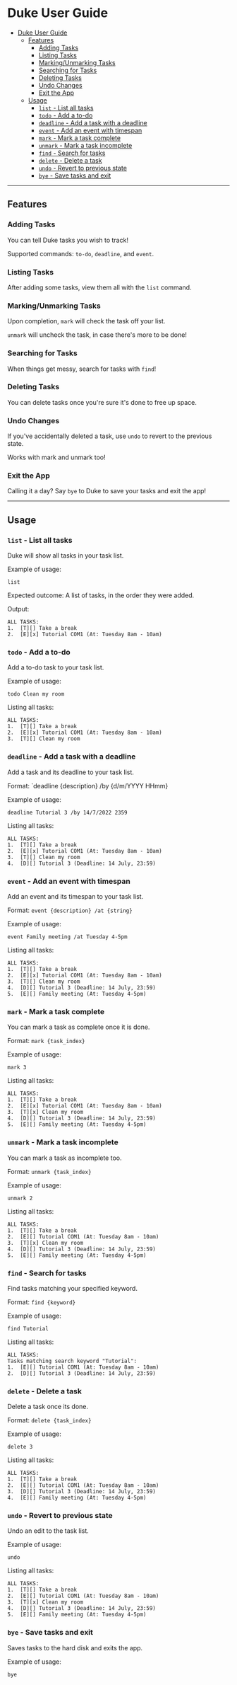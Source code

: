 Duke User Guide
===

- [Duke User Guide](#duke-user-guide)
  - [Features](#features)
    - [Adding Tasks](#adding-tasks)
    - [Listing Tasks](#listing-tasks)
    - [Marking/Unmarking Tasks](#markingunmarking-tasks)
    - [Searching for Tasks](#searching-for-tasks)
    - [Deleting Tasks](#deleting-tasks)
    - [Undo Changes](#undo-changes)
    - [Exit the App](#exit-the-app)
  - [Usage](#usage)
    - [`list` - List all tasks](#list---list-all-tasks)
    - [`todo` - Add a to-do](#todo---add-a-to-do)
    - [`deadline` - Add a task with a deadline](#deadline---add-a-task-with-a-deadline)
    - [`event` - Add an event with timespan](#event---add-an-event-with-timespan)
    - [`mark` - Mark a task complete](#mark---mark-a-task-complete)
    - [`unmark` - Mark a task incomplete](#unmark---mark-a-task-incomplete)
    - [`find` - Search for tasks](#find---search-for-tasks)
    - [`delete` - Delete a task](#delete---delete-a-task)
    - [`undo` - Revert to previous state](#undo---revert-to-previous-state)
    - [`bye` - Save tasks and exit](#bye---save-tasks-and-exit)

---

## Features

### Adding Tasks

You can tell Duke tasks you wish to track!

Supported commands: `to-do`, `deadline`, and `event`.

### Listing Tasks

After adding some tasks, view them all with the `list` command.

### Marking/Unmarking Tasks

Upon completion, `mark` will check the task off your list.

`unmark` will uncheck the task, in case there's more to be done!

### Searching for Tasks

When things get messy, search for tasks with `find`!

### Deleting Tasks

You can delete tasks once you're sure it's done to free up space.

### Undo Changes

If you've accidentally deleted a task, use `undo` to revert to the previous state.

Works with mark and unmark too!

### Exit the App

Calling it a day? Say `bye` to Duke to save your tasks and exit the app!

---

## Usage

### `list` - List all tasks

Duke will show all tasks in your task list.

Example of usage: 

`list`

Expected outcome: A list of tasks, in the order they were added.

Output:
```
ALL TASKS:
1.  [T][] Take a break
2.  [E][x] Tutorial COM1 (At: Tuesday 8am - 10am)
```

### `todo` - Add a to-do

Add a to-do task to your task list.

Example of usage: 

`todo Clean my room`

Listing all tasks:
```
ALL TASKS:
1.  [T][] Take a break
2.  [E][x] Tutorial COM1 (At: Tuesday 8am - 10am)
3.  [T][] Clean my room
```

### `deadline` - Add a task with a deadline

Add a task and its deadline to your task list.

Format: `deadline {description} /by {d/m/YYYY HHmm}

Example of usage: 

`deadline Tutorial 3 /by 14/7/2022 2359`

Listing all tasks:
```
ALL TASKS:
1.  [T][] Take a break
2.  [E][x] Tutorial COM1 (At: Tuesday 8am - 10am)
3.  [T][] Clean my room
4.  [D][] Tutorial 3 (Deadline: 14 July, 23:59)
```

### `event` - Add an event with timespan

Add an event and its timespan to your task list.

Format: `event {description} /at {string}`

Example of usage: 

`event Family meeting /at Tuesday 4-5pm`

Listing all tasks:
```
ALL TASKS:
1.  [T][] Take a break
2.  [E][x] Tutorial COM1 (At: Tuesday 8am - 10am)
3.  [T][] Clean my room
4.  [D][] Tutorial 3 (Deadline: 14 July, 23:59)
5.  [E][] Family meeting (At: Tuesday 4-5pm)
```

### `mark` - Mark a task complete

You can mark a task as complete once it is done.

Format: `mark {task_index}`

Example of usage: 

`mark 3`

Listing all tasks:
```
ALL TASKS:
1.  [T][] Take a break
2.  [E][x] Tutorial COM1 (At: Tuesday 8am - 10am)
3.  [T][x] Clean my room
4.  [D][] Tutorial 3 (Deadline: 14 July, 23:59)
5.  [E][] Family meeting (At: Tuesday 4-5pm)
```

### `unmark` - Mark a task incomplete

You can mark a task as incomplete too.

Format: `unmark {task_index}`

Example of usage: 

`unmark 2`

Listing all tasks:
```
ALL TASKS:
1.  [T][] Take a break
2.  [E][] Tutorial COM1 (At: Tuesday 8am - 10am)
3.  [T][x] Clean my room
4.  [D][] Tutorial 3 (Deadline: 14 July, 23:59)
5.  [E][] Family meeting (At: Tuesday 4-5pm)
```

### `find` - Search for tasks

Find tasks matching your specified keyword.

Format: `find {keyword}`

Example of usage: 

`find Tutorial`

Listing all tasks:
```
ALL TASKS:
Tasks matching search keyword "Tutorial":
1.  [E][] Tutorial COM1 (At: Tuesday 8am - 10am)
2.  [D][] Tutorial 3 (Deadline: 14 July, 23:59)
```

### `delete` - Delete a task

Delete a task once its done.

Format: `delete {task_index}`

Example of usage: 

`delete 3`

Listing all tasks:
```
ALL TASKS:
1.  [T][] Take a break
2.  [E][] Tutorial COM1 (At: Tuesday 8am - 10am)
3.  [D][] Tutorial 3 (Deadline: 14 July, 23:59)
4.  [E][] Family meeting (At: Tuesday 4-5pm)
```

### `undo` - Revert to previous state

Undo an edit to the task list.

Example of usage: 

`undo`

Listing all tasks:
```
ALL TASKS:
1.  [T][] Take a break
2.  [E][] Tutorial COM1 (At: Tuesday 8am - 10am)
3.  [T][x] Clean my room
4.  [D][] Tutorial 3 (Deadline: 14 July, 23:59)
5.  [E][] Family meeting (At: Tuesday 4-5pm)
```

### `bye` - Save tasks and exit

Saves tasks to the hard disk and exits the app.

Example of usage: 

`bye`
